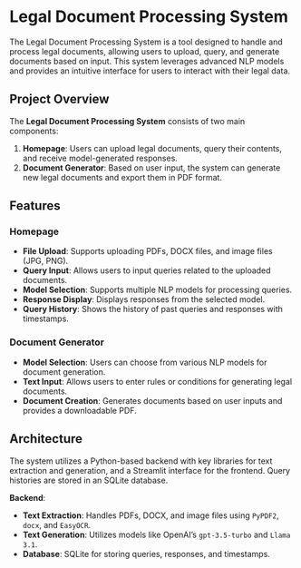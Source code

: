 # Legal Document Processing System

The Legal Document Processing System is a tool designed to handle and process legal documents, allowing users to upload, query, and generate documents based on input. This system leverages advanced NLP models and provides an intuitive interface for users to interact with their legal data.

## Project Overview

The **Legal Document Processing System** consists of two main components:
1. **Homepage**: Users can upload legal documents, query their contents, and receive model-generated responses.
2. **Document Generator**: Based on user input, the system can generate new legal documents and export them in PDF format.

## Features

### Homepage
- **File Upload**: Supports uploading PDFs, DOCX files, and image files (JPG, PNG).
- **Query Input**: Allows users to input queries related to the uploaded documents.
- **Model Selection**: Supports multiple NLP models for processing queries.
- **Response Display**: Displays responses from the selected model.
- **Query History**: Shows the history of past queries and responses with timestamps.

### Document Generator
- **Model Selection**: Users can choose from various NLP models for document generation.
- **Text Input**: Allows users to enter rules or conditions for generating legal documents.
- **Document Creation**: Generates documents based on user inputs and provides a downloadable PDF.

## Architecture

The system utilizes a Python-based backend with key libraries for text extraction and generation, and a Streamlit interface for the frontend. Query histories are stored in an SQLite database.

**Backend**:
- **Text Extraction**: Handles PDFs, DOCX, and image files using `PyPDF2`, `docx`, and `EasyOCR`.
- **Text Generation**: Utilizes models like OpenAI’s `gpt-3.5-turbo` and `Llama 3.1`.
- **Database**: SQLite for storing queries, responses, and timestamps.

